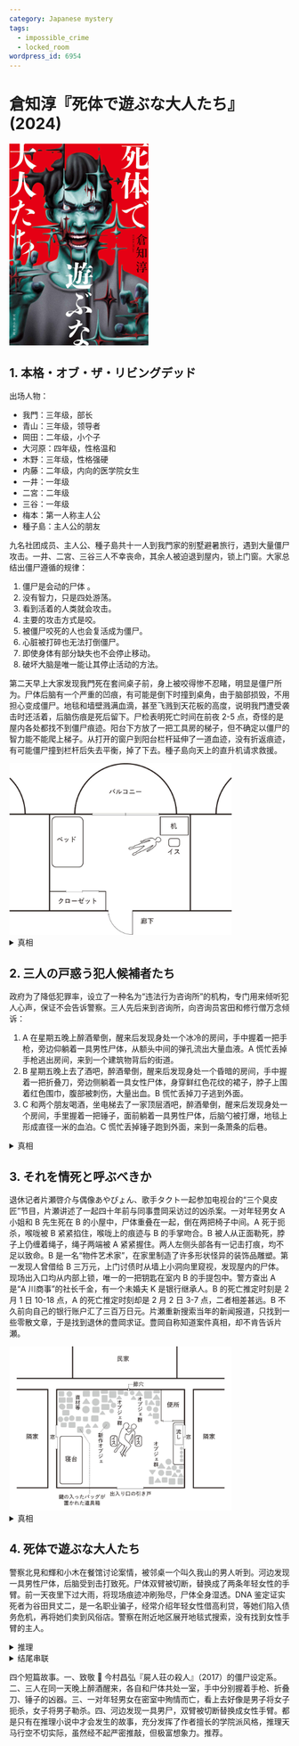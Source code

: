 ```yaml
---
category: Japanese mystery
tags:
  - impossible_crime
  - locked_room
wordpress_id: 6954
---
```


# 倉知淳『死体で遊ぶな大人たち』(2024)

<img src=images/2024_cover.jpg width=250/>

## 1. 本格・オブ・ザ・リビングデッド

出场人物：
* 我門：三年级，部长
* 青山：三年级，领导者
* 岡田：二年级，小个子
* 大河原：四年级，性格温和
* 木野：三年级，性格强硬
* 内藤：二年级，内向的医学院女生
* 一井：一年级
* 二宮：二年级
* 三谷：一年级
* 梅本：第一人称主人公
* 種子島：主人公的朋友

九名社团成员、主人公、種子島共十一人到我門家的别墅避暑旅行，遇到大量僵尸攻击。一井、二宮、三谷三人不幸丧命，其余人被迫退到屋内，锁上门窗。大家总结出僵尸遵循的规律：
1. 僵尸是会动的尸体 。
2. 没有智力，只是四处游荡。
3. 看到活着的人类就会攻击。
4. 主要的攻击方式是咬。
5. 被僵尸咬死的人也会复活成为僵尸。
6. 心脏被打碎也无法打倒僵尸。
7. 即使身体有部分缺失也不会停止移动。
8. 破坏大脑是唯一能让其停止活动的方法。

第二天早上大家发现我門死在套间桌子前，身上被咬得惨不忍睹，明显是僵尸所为。尸体后脑有一个严重的凹痕，有可能是倒下时撞到桌角，由于脑部损毁，不用担心变成僵尸。地毯和墙壁溅满血滴，甚至飞溅到天花板的高度，说明我門遭受袭击时还活着，后脑伤痕是死后留下。尸检表明死亡时间在前夜 2-5 点，奇怪的是屋内各处都找不到僵尸痕迹。阳台下方放了一把工具房的梯子，但不确定以僵尸的智力能不能爬上梯子。从打开的窗户到阳台栏杆延伸了一道血迹，没有折返痕迹，有可能僵尸撞到栏杆后失去平衡，掉了下去。種子島向天上的直升机请求救援。

<img src=images/2024_room.jpg width=400/>

<details><summary>真相</summary>
犯人是大河原，他来得最晚，路上斩杀了一个僵尸，留下了他的头（伏线：大河原来的时候拎了两个西瓜，其中一个是人头）。按照规则 7，脱离身体的头仍能继续活动。大河原像舞狮子一样，从后面拿着僵尸头咬死我門，砸坏后脑以免他变成僵尸，然后把僵尸头从阳台扔到外面的树林，并故意在地下滴下血迹，造成僵尸跌落阳台的假象，梯子也是误导。
</details>

## 2. 三人の戸惑う犯人候補者たち

政府为了降低犯罪率，设立了一种名为“违法行为咨询所”的机构，专门用来倾听犯人心声，保证不会告诉警察。三人先后来到咨询所，向咨询员宮田和修行僧万念倾诉：
1. A 在星期五晚上醉酒晕倒，醒来后发现身处一个冰冷的房间，手中握着一把手枪，旁边仰躺着一具男性尸体，从额头中间的弹孔流出大量血液。A 慌忙丢掉手枪逃出房间，来到一个建筑物背后的街道。
2. B 星期五晚上去了酒吧，醉酒晕倒，醒来后发现身处一个昏暗的房间，手中握着一把折叠刀，旁边侧躺着一具女性尸体，身穿鲜红色花纹的裙子，脖子上围着红色围巾，腹部被刺伤，大量出血。B 慌忙丢掉刀子逃到外面。
3. C 和两个朋友喝酒，坐电梯去了一家顶层酒吧，醉酒晕倒，醒来后发现身处一个房间，手里握着一把锤子，面前躺着一具男性尸体，后脑勺被打爆，地毯上形成直径一米的血泊。C 慌忙丢掉锤子跑到外面，来到一条萧条的后巷。

<details><summary>真相</summary>
A、B、C 三人结伴来到同一家酒吧，C 在紧急楼梯听到有人讨论“带客人上山”，以为他们是在讨论自驾游，但其实偶然听到了犯人在杀人后讨论如何处理尸体的对话。犯人以为计划暴露，不确定 A、B、C 三人中谁听到了计划，于是将三人全部迷晕，用死者尸体伪装了三具不同的尸体，让 A、B、C 都以为自己杀了人，不敢对外泄露秘密。死者是女装癖（伏线：楼里有女装俱乐部，尸体皮肤光滑像人偶，是因为做了除毛），围巾是为了隐藏喉结，弹孔是化妆，手枪是玩具枪，打烂后脑是为了消除假发痕迹。
</details>

## 3. それを情死と呼ぶべきか

退休记者片瀬啓介与偶像あやぴょん、歌手タクト一起参加电视台的“三个臭皮匠”节目，片瀬讲述了一起四十年前与同事豊岡采访过的凶杀案。一对年轻男女 A 小姐和 B 先生死在 B 的小屋中，尸体重叠在一起，倒在两把椅子中间。A 死于扼杀，喉咙被 B 紧紧掐住，喉咙上的痕迹与 B 的手掌吻合。B 被人从正面勒死，脖子上仍缠着绳子，绳子两端被 A 紧紧握住。两人左侧头部各有一记击打痕，均不足以致命。B 是一名“物件艺术家”，在家里制造了许多形状怪异的装饰品雕塑。第一发现人曾借给 B 三万元，上门讨债时从墙上小洞向里窥视，发现屋内的尸体。现场出入口均从内部上锁，唯一的一把钥匙在室内 B 的手提包中。警方查出 A 是“A 川商事”的社长千金，有一个未婚夫 K 是银行继承人。B 的死亡推定时刻是 2 月 1 日 10-18 点，A 的死亡推定时刻却是 2 月 2 日 3-7 点，二者相差甚远。B 不久前向自己的银行账户汇了三百万日元。片瀬重新搜索当年的新闻报道，只找到一些零散文章，于是找到退休的豊岡求证。豊岡自称知道案件真相，却不肯告诉片瀬。

<img src=images/2024_bodies.jpg width=400/>

<details><summary>真相</summary>
A 与 B 是秘密恋人，三百万元是 A 给 B 的分手费。A 与 B 发生口角，用绳子勒死了 B。A 让 B 双手握住直径 9.7 厘米的软式垒球（伏线：屋内的装饰品），用绷带将尸体像木乃伊一样层层缠绕固定，然后坐等了大约十二个小时，等到尸体僵直，方才解除绷带。A 让 B 的尸体坐在椅子上，B 身高 182 厘米，A 身高 147 厘米，所以 B 坐着和 A 站着差不多相同高度。A 先用双手重新握住勒在 B 脖子上的绳子，然后把脖子塞进 A 僵直的双手中间，将体重交付于固定式扼杀装置，以半扼杀半窒息的方式死在挚爱的 B 手中，完成殉情。几日后 B 的尸僵解除，两具尸体纠缠倒地，二人的头在倒地过程中撞到椅子角，留下击打痕。密室是 A 自己将大门从里面锁上。豊岡受到“A 川商事”的压力，无法揭露真相。
</details>

## 4. 死体で遊ぶな大人たち

警察北見和輝和小木在餐馆讨论案情，被邻桌一个叫久我山的男人听到。河边发现一具男性尸体，后脑受到击打致死。尸体双臂被切断，替换成了两条年轻女性的手臂。前一天夜里下过大雨，将现场痕迹冲刷殆尽，尸体全身湿透。DNA 鉴定证实死者为谷田貝丈二，是一名职业骗子，经常介绍年轻女性借高利贷，等她们陷入债务危机，再将她们卖到风俗店。警察在附近地区展开地毯式搜索，没有找到女性手臂的主人。

<details><summary>推理</summary>
凶手切断谷田貝的手臂，是因为上面有对自己不利的线索（比如指甲、戒指、手链、手表、晒黑痕迹、咬过的牙印、吊坠等）。凶手为了消除证据，把谷田貝的手臂藏在火葬场的棺材中火化，为了防止骨灰中出现四只手臂遗骨，切断并拿走了原本在棺材中的女性手臂，安在谷田貝的尸体上，变成了“替换杀人”。凶手是附近火葬场的前员工，熟悉火化程序，应该已在不久前辞职，不然风险太大。警察只需要排查哪家火葬场在案发当天火化了年轻女性死者，便可找到凶手。
</details>

<details><summary>结尾串联</summary>
四起案件的侦探種子島、万念、タクト、久我山是同一人。
</details>

四个短篇故事。一、致敬 📖 今村昌弘『屍人荘の殺人』（2017）的僵尸设定系。二、三人在同一天晚上醉酒醒来，各自和尸体共处一室，手中分别握着手枪、折叠刀、锤子的凶器。三、一对年轻男女在密室中殉情而亡，看上去好像是男子将女子扼杀，女子将男子勒杀。四、河边发现一具男尸，双臂被切断替换成女性手臂。都是只有在推理小说中才会发生的故事，充分发挥了作者擅长的学院派风格，推理天马行空不切实际，虽然经不起严密推敲，但极富想象力。推荐。
